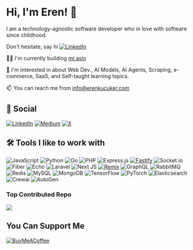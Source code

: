 
# Hi, I'm Eren! 👋

I am a technology-agnostic software developer who in love with software since childhood. 

Don't hesitate, say hi [![LinkedIn](https://img.shields.io/badge/Calendly-006BFF?logo=calendly&logoColor=fff&style=for-the-badge)](#)


👩‍💻 I'm currently building [mr.asin](https://mrasin.pro)

💬 I'm interested in about Web Dev., AI Models, AI Agents, Scraping, e-commerce, SaaS, and Self-taught learning topics.

📫 You can reach me from info@erenkucuker.com
## 🔗 Social
[![LinkedIn](https://img.shields.io/badge/Linkedin-%230077B5.svg?logo=linkedin&logoColor=white&style=for-the-badge)](#)
[![Medium](https://img.shields.io/badge/Medium-%23000000.svg?logo=medium&logoColor=white&style=for-the-badge)](#)
[![X](https://img.shields.io/badge/X-%23000000.svg?logo=X&logoColor=white&style=for-the-badge)](#)



## 🛠 Tools I like to work with
![JavaScript](https://img.shields.io/badge/javascript-%23323330.svg?style=for-the-badge&logo=javascript&logoColor=%23F7DF1E)
![Python](https://img.shields.io/badge/python-3670A0?style=for-the-badge&logo=python&logoColor=ffdd54) 
![Go](https://img.shields.io/badge/go-%2300ADD8.svg?style=for-the-badge&logo=go&logoColor=white)
![PHP](https://img.shields.io/badge/php-%23777BB4.svg?style=for-the-badge&logo=php&logoColor=white)
![Express.js](https://img.shields.io/badge/express.js-%23404d59.svg?style=for-the-badge&logo=express&logoColor=%2361DAFB)
[![Fastify](https://img.shields.io/badge/-Fastify-000000?&logo=fastify&logoColor=whites&style=for-the-badge)](#)
![Socket.io](https://img.shields.io/badge/Socket.io-black?style=for-the-badge&logo=socket.io&badgeColor=010101)
![Fiber](https://img.shields.io/badge/Fiber-go-black?style=for-the-badge&logo=Fiber-go&badgeColor=010101)
![Echo](https://img.shields.io/badge/Echo-go-black?style=for-the-badge&logo=Echo-go&badgeColor=010101)
![Laravel](https://img.shields.io/badge/laravel-%23FF2D20.svg?style=for-the-badge&logo=laravel&logoColor=white)
![Next JS](https://img.shields.io/badge/Next-black?style=for-the-badge&logo=next.js&logoColor=white)
[![Remix](https://img.shields.io/badge/Remix-000?logo=remix&logoColor=fff&style=for-the-badge)](#)
  ![GraphQL](https://img.shields.io/badge/-GraphQL-E10098?style=for-the-badge&logo=graphql&logoColor=white)  ![RabbitMQ](https://img.shields.io/badge/rabbitmq-FF6600?style=for-the-badge&logo=rabbitmq&logoColor=white) ![Redis](https://img.shields.io/badge/redis-%23DD0031.svg?style=for-the-badge&logo=redis&logoColor=white) ![MySQL](https://img.shields.io/badge/mysql-4479A1.svg?style=for-the-badge&logo=mysql&logoColor=white)  ![MongoDB](https://img.shields.io/badge/MongoDB-%234ea94b.svg?style=for-the-badge&logo=mongodb&logoColor=white) ![TensorFlow](https://img.shields.io/badge/TensorFlow-%23FF6F00.svg?style=for-the-badge&logo=TensorFlow&logoColor=white) ![PyTorch](https://img.shields.io/badge/PyTorch-%23EE4C2C.svg?style=for-the-badge&logo=PyTorch&logoColor=white)
![Elasticsearch](https://img.shields.io/badge/elasticsearch-%230377CC.svg?style=for-the-badge&logo=elasticsearch&logoColor=white)
![Crewai](https://img.shields.io/badge/crewai-001i?style=for-the-badge&logo=crewai&logoColor=white)
![AutoGen](https://img.shields.io/badge/autogen-001i?style=for-the-badge&logo=crewai&logoColor=white)
### Top Contributed Repo
![](https://github-contributor-stats.vercel.app/api?username=erenkucuker&limit=5&theme=dark&combine_all_yearly_contributions=true)
## You Can Support Me
  [![BuyMeACoffee](https://img.shields.io/badge/Buy%20Me%20a%20Coffee-ffdd00?style=for-the-badge&logo=buy-me-a-coffee&logoColor=black)](https://buymeacoffee.com/erenkucuker) 
